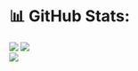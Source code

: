 # 📊 GitHub Stats:
![](https://github-readme-stats.vercel.app/api?username=warubert&theme=dark&hide_border=false&include_all_commits=false&count_private=false)
![](https://github-readme-streak-stats.herokuapp.com/?user=warubert&theme=dark&hide_border=false)<br/>
![](https://github-readme-stats.vercel.app/api/top-langs/?username=warubert&theme=dark&hide_border=false&include_all_commits=false&count_private=false&layout=compact)

<!--
**warubert/warubert** is a ✨ _special_ ✨ repository because its `README.md` (this file) appears on your GitHub profile.

Here are some ideas to get you started:

- 🔭 I’m currently working on ...
- 🌱 I’m currently learning ...
- 👯 I’m looking to collaborate on ...
- 🤔 I’m looking for help with ...
- 💬 Ask me about ...
- 📫 How to reach me: ...
- 😄 Pronouns: ...
- ⚡ Fun fact: ...
-->
